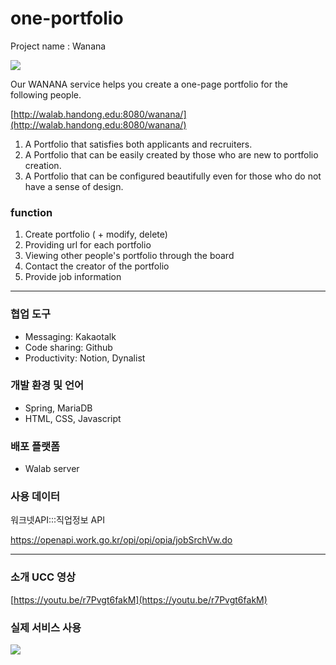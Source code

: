 # one-portfolio

Project name : Wanana

![](https://i.ibb.co/CBGm9p9/2021-05-28-11-34-37.png?raw=true) 

Our WANANA service helps you create a one-page portfolio for the following people.

[http://walab.handong.edu:8080/wanana/](http://walab.handong.edu:8080/wanana/)

1) A Portfolio that satisfies both applicants and recruiters. 
2) A Portfolio that can be easily created by those who are new to portfolio creation. 
3) A Portfolio that can be configured beautifully even for those who do not have a sense of design.


### function
 1. Create portfolio ( + modify, delete)
 2. Providing url for each portfolio 
 3. Viewing other people's portfolio 
    through the board
 4. Contact the creator of the portfolio
 5. Provide job information
 
 
---
### 협업 도구
- Messaging: Kakaotalk
- Code sharing: Github
- Productivity: Notion, Dynalist

### 개발 환경 및 언어
- Spring, MariaDB
- HTML, CSS, Javascript

### 배포 플랫폼
- Walab server

### 사용 데이터
워크넷API:::직업정보 API

https://openapi.work.go.kr/opi/opi/opia/jobSrchVw.do

---
### 소개 UCC 영상
[https://youtu.be/r7Pvgt6fakM](https://youtu.be/r7Pvgt6fakM)

### 실제 서비스 사용
![](http://walab.handong.edu:8080/wanana/)  
